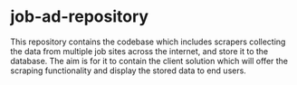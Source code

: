 # job-ad-repository
This repository contains the codebase which includes scrapers collecting the data from multiple job sites across the internet, and store it to the database. The aim is for it to contain the client solution which will offer the scraping functionality and display the stored data to end users.
